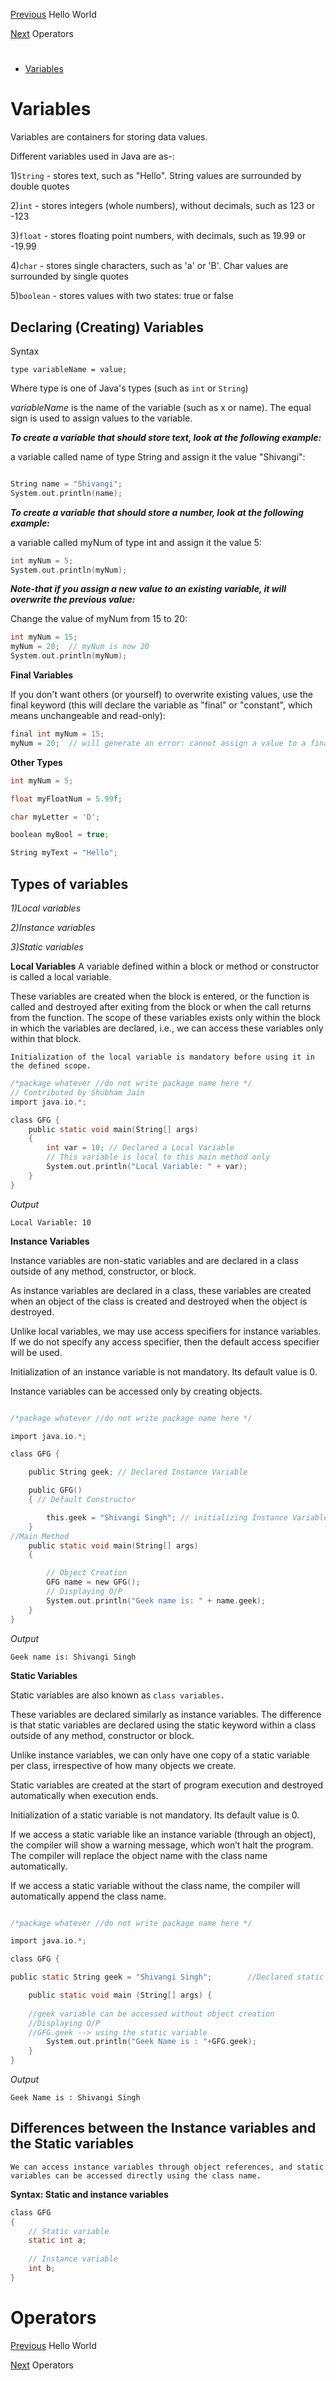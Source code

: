 
[Previous](../01_Hello_world/hello_world.md) Hello World

[Next](../03_Operators/operators.md) Operators
# 
* [Variables](./variables.md#variables)
	
# Variables
Variables are containers for storing data values.

Different variables used in Java are as-:

1)```String``` - stores text, such as "Hello". String values are surrounded by double quotes







2)```int``` - stores integers (whole numbers), without decimals, such as 123 or -123





3)```float``` - stores floating point numbers, with decimals, such as 19.99 or -19.99





4)```char``` - stores single characters, such as 'a' or 'B'. Char values are surrounded by single quotes





5)```boolean``` - stores values with two states: true or false





## Declaring (Creating) Variables

Syntax

```type variableName = value;```

Where type is one of Java's types (such as ```int``` or ```String```)


*variableName* is the name of the variable (such as x or name). The equal sign is used to assign values to the variable.

***To create a variable that should store text, look at the following example:***

a variable called name of type String and assign it the value "Shivangi":
```c 

String name = "Shivangi";
System.out.println(name);

````

***To create a variable that should store a number, look at the following example:***

 a variable called myNum of type int and assign it the value 5:
 
```c
int myNum = 5;
System.out.println(myNum);

```

***Note-that if you assign a new value to an existing variable, it will overwrite the previous value:***

Change the value of myNum from 15 to 20:


```c
int myNum = 15;
myNum = 20;  // myNum is now 20
System.out.println(myNum);
```
**Final Variables**

If you don't want others (or yourself) to overwrite existing values, use the final keyword (this will declare the variable as "final" or "constant", which means unchangeable and read-only):

```c
final int myNum = 15;
myNum = 20;  // will generate an error: cannot assign a value to a final variable
```
**Other Types**

```c
int myNum = 5;
```

```c
float myFloatNum = 5.99f;
```

```c
char myLetter = 'D';
```

```c
boolean myBool = true;
```


```c
String myText = "Hello";
```

## Types of variables


*1)Local variables*


*2)Instance variables*


*3)Static variables*



**Local Variables**
A variable defined within a block or method or constructor is called a local variable. 

These variables are created when the block is entered, or the function is called and destroyed after exiting from the block or when the call returns from the function.
The scope of these variables exists only within the block in which the variables are declared, i.e., we can access these variables only within that block.
```
Initialization of the local variable is mandatory before using it in the defined scope.
```

```c
/*package whatever //do not write package name here */
// Contributed by Shubham Jain
import java.io.*;

class GFG {
	public static void main(String[] args)
	{
		int var = 10; // Declared a Local Variable
		// This variable is local to this main method only
		System.out.println("Local Variable: " + var);
	}
}
```

*Output*
```
Local Variable: 10
```
**Instance Variables**

Instance variables are non-static variables and are declared in a class outside of any method, constructor, or block. 

As instance variables are declared in a class, these variables are created when an object of the class is created and destroyed when the object is destroyed.


Unlike local variables, we may use access specifiers for instance variables. If we do not specify any access specifier, then the default access specifier will be used.


Initialization of an instance variable is not mandatory. Its default value is 0.


Instance variables can be accessed only by creating objects.

```c

/*package whatever //do not write package name here */

import java.io.*;

class GFG {

	public String geek; // Declared Instance Variable

	public GFG()
	{ // Default Constructor

		this.geek = "Shivangi Singh"; // initializing Instance Variable
	}
//Main Method
	public static void main(String[] args)
	{

		// Object Creation
		GFG name = new GFG();
		// Displaying O/P
		System.out.println("Geek name is: " + name.geek);
	}
}

```

*Output*

```
Geek name is: Shivangi Singh
```

**Static Variables**

Static variables are also known as ```class variables.``` 

These variables are declared similarly as instance variables. The difference is that static variables are declared using the static keyword within a class outside of any method, constructor or block.



Unlike instance variables, we can only have one copy of a static variable per class, irrespective of how many objects we create.

Static variables are created at the start of program execution and destroyed automatically when execution ends.


Initialization of a static variable is not mandatory. Its default value is 0.


If we access a static variable like an instance variable (through an object), the compiler will show a warning message, which won’t halt the program. The compiler will replace the object name with the class name automatically.


If we access a static variable without the class name, the compiler will automatically append the class name.

```c

/*package whatever //do not write package name here */

import java.io.*;

class GFG {

public static String geek = "Shivangi Singh";		 //Declared static variable

	public static void main (String[] args) {
		
	//geek variable can be accessed without object creation
	//Displaying O/P
	//GFG.geek --> using the static variable
		System.out.println("Geek Name is : "+GFG.geek);
	}
}

```



*Output*
```
Geek Name is : Shivangi Singh
```

## Differences between the Instance variables and the Static variables

```
We can access instance variables through object references, and static variables can be accessed directly using the class name.
```


**Syntax: Static and instance variables**

```c
class GFG
{
    // Static variable
    static int a; 
    
    // Instance variable
    int b;        
} 
```



## 
# Operators
[Previous](../01_Hello_world/hello_world.md) Hello World

[Next](../03_Operators/operators.md) Operators
